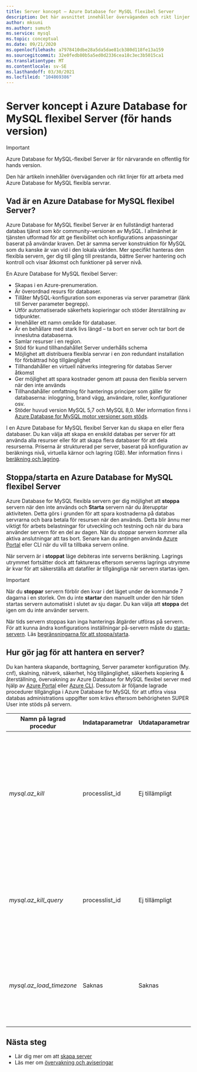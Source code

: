 ```yaml
---
title: Server koncept – Azure Database for MySQL flexibel Server
description: Det här avsnittet innehåller överväganden och rikt linjer för att arbeta med Azure Database for MySQL flexibel Server
author: mksuni
ms.author: sumuth
ms.service: mysql
ms.topic: conceptual
ms.date: 09/21/2020
ms.openlocfilehash: a7978410dbe28a5da5dae81cb380d118fe13a159
ms.sourcegitcommit: 32e0fedb80b5a5ed0d2336cea18c3ec3b5015ca1
ms.translationtype: MT
ms.contentlocale: sv-SE
ms.lasthandoff: 03/30/2021
ms.locfileid: "104869386"
---
```

# <a name="server-concepts-in-azure-database-for-mysql-flexible-server-preview"></a>Server koncept i Azure Database for MySQL flexibel Server (för hands version)

> [!IMPORTANT] 
> Azure Database for MySQL-flexibel Server är för närvarande en offentlig för hands version.

Den här artikeln innehåller överväganden och rikt linjer för att arbeta med Azure Database for MySQL flexibla servrar.

## <a name="what-is-an-azure-database-for-mysql-flexible-server"></a>Vad är en Azure Database for MySQL flexibel Server?

Azure Database for MySQL flexibel Server är en fullständigt hanterad databas tjänst som kör community-versionen av MySQL. I allmänhet är tjänsten utformad för att ge flexibilitet och konfigurations anpassningar baserat på användar kraven. Det är samma server konstruktion för MySQL som du kanske är van vid i den lokala världen. Mer specifikt hanteras den flexibla servern, ger dig till gång till prestanda, bättre Server hantering och kontroll och visar åtkomst och funktioner på server nivå.

En Azure Database for MySQL flexibel Server:

- Skapas i en Azure-prenumeration.
- Är överordnad resurs för databaser.
- Tillåter MySQL-konfiguration som exponeras via server parametrar (länk till Server parameter begrepp).
- Utför automatiserade säkerhets kopieringar och stöder återställning av tidpunkter.
- Innehåller ett namn område för databaser.
- Är en behållare med stark livs längd – ta bort en server och tar bort de inneslutna databaserna.
- Samlar resurser i en region.
- Stöd för kund tillhandahållet Server underhålls schema
- Möjlighet att distribuera flexibla servrar i en zon redundant installation för förbättrad hög tillgänglighet
- Tillhandahåller en virtuell nätverks integrering för databas Server åtkomst
- Ger möjlighet att spara kostnader genom att pausa den flexibla servern när den inte används
- Tillhandahåller omfattning för hanterings principer som gäller för databaserna: inloggning, brand vägg, användare, roller, konfigurationer osv.
- Stöder huvud version MySQL 5,7 och MySQL 8,0. Mer information finns i [Azure Database for MySQL motor versioner som stöds](./../concepts-supported-versions.md).

I en Azure Database for MySQL flexibel Server kan du skapa en eller flera databaser. Du kan välja att skapa en enskild databas per server för att använda alla resurser eller för att skapa flera databaser för att dela resurserna. Priserna är strukturerad per server, baserat på konfiguration av beräknings nivå, virtuella kärnor och lagring (GB). Mer information finns i [beräkning och lagring](./concepts-compute-storage.md).

## <a name="stopstart-an-azure-database-for-mysql-flexible-server"></a>Stoppa/starta en Azure Database for MySQL flexibel Server

Azure Database for MySQL flexibla servern ger dig möjlighet att **stoppa** servern när den inte används och **Starta** servern när du återupptar aktiviteten. Detta görs i grunden för att spara kostnaderna på databas servrarna och bara betala för resursen när den används. Detta blir ännu mer viktigt för arbets belastningar för utveckling och testning och när du bara använder servern för en del av dagen. När du stoppar servern kommer alla aktiva anslutningar att tas bort. Senare kan du antingen använda [Azure Portal](how-to-stop-start-server-portal.md) eller CLI när du vill ta tillbaka servern online.

När servern är i **stoppat** läge debiteras inte serverns beräkning. Lagrings utrymmet fortsätter dock att faktureras eftersom serverns lagrings utrymme är kvar för att säkerställa att datafiler är tillgängliga när servern startas igen.

> [!IMPORTANT]
> När du **stoppar** servern förblir den kvar i det läget under de kommande 7 dagarna i en storlek. Om du inte **startar** den manuellt under den här tiden startas servern automatiskt i slutet av sju dagar. Du kan välja att **stoppa** det igen om du inte använder servern.

När tids servern stoppas kan inga hanterings åtgärder utföras på servern. För att kunna ändra konfigurations inställningar på-servern måste du [starta-servern](how-to-stop-start-server-portal.md). Läs [begränsningarna för att stoppa/starta](./concepts-limitations.md#stopstart-operation).

## <a name="how-do-i-manage-a-server"></a>Hur gör jag för att hantera en server?

Du kan hantera skapande, borttagning, Server parameter konfiguration (My. cnf), skalning, nätverk, säkerhet, hög tillgänglighet, säkerhets kopiering & återställning, övervakning av Azure Database for MySQL flexibel server med hjälp av [Azure Portal](./quickstart-create-server-portal.md) eller [Azure CLI](./quickstart-create-server-cli.md). Dessutom är följande lagrade procedurer tillgängliga i Azure Database for MySQL för att utföra vissa databas administrations uppgifter som krävs eftersom behörigheten SUPER User inte stöds på servern.

|**Namn på lagrad procedur**|**Indataparametrar**|**Utdataparametrar**|**Användnings notering**|
|-----|-----|-----|-----|
|*mysql.az_kill*|processlist_id|Ej tillämpligt|Motsvarande [`KILL CONNECTION`](https://dev.mysql.com/doc/refman/8.0/en/kill.html) kommando. Avslutar anslutningen som är associerad med den angivna processlist_id när du har avslutat en instruktion som anslutningen körs.|
|*mysql.az_kill_query*|processlist_id|Ej tillämpligt|Motsvarande [`KILL QUERY`](https://dev.mysql.com/doc/refman/8.0/en/kill.html) kommando. Avslutar instruktionen som anslutningen körs för tillfället. Lämnar själva anslutningen.|
|*mysql.az_load_timezone*|Saknas|Saknas|Läser in [tids zons tabeller](../howto-server-parameters.md#working-with-the-time-zone-parameter) så att `time_zone` parametern kan anges till namngivna värden (t. ex. "USA/Stilla havs området").|


## <a name="next-steps"></a>Nästa steg

-   Lär dig mer om att [skapa server](./quickstart-create-server-portal.md)
-   Läs mer om [övervakning och aviseringar](./how-to-alert-on-metric.md)

